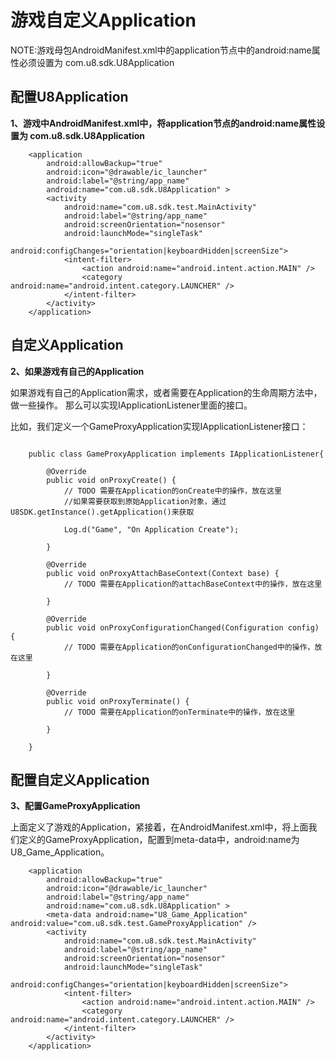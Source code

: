 游戏自定义Application
=========

NOTE:游戏母包AndroidManifest.xml中的application节点中的android:name属性必须设置为 com.u8.sdk.U8Application


配置U8Application
-------

**1、游戏中AndroidManifest.xml中，将application节点的android:name属性设置为 com.u8.sdk.U8Application**

~~~~~~
    <application
        android:allowBackup="true"
        android:icon="@drawable/ic_launcher"
        android:label="@string/app_name"
        android:name="com.u8.sdk.U8Application" >
        <activity
            android:name="com.u8.sdk.test.MainActivity"
            android:label="@string/app_name" 
            android:screenOrientation="nosensor"
            android:launchMode="singleTask"
            android:configChanges="orientation|keyboardHidden|screenSize">
            <intent-filter>
                <action android:name="android.intent.action.MAIN" />
                <category android:name="android.intent.category.LAUNCHER" />
            </intent-filter>
        </activity>        
    </application>
~~~~~~

自定义Application
-------

**2、如果游戏有自己的Application**

如果游戏有自己的Application需求，或者需要在Application的生命周期方法中，做一些操作。 那么可以实现IApplicationListener里面的接口。

比如，我们定义一个GameProxyApplication实现IApplicationListener接口：

~~~~~~

    public class GameProxyApplication implements IApplicationListener{

        @Override
        public void onProxyCreate() {
            // TODO 需要在Application的onCreate中的操作，放在这里
            //如果需要获取到原始Application对象，通过 U8SDK.getInstance().getApplication()来获取
            
            Log.d("Game", "On Application Create");
            
        }

        @Override
        public void onProxyAttachBaseContext(Context base) {
            // TODO 需要在Application的attachBaseContext中的操作，放在这里
            
        }

        @Override
        public void onProxyConfigurationChanged(Configuration config) {
            // TODO 需要在Application的onConfigurationChanged中的操作，放在这里
            
        }

        @Override
        public void onProxyTerminate() {
            // TODO 需要在Application的onTerminate中的操作，放在这里
            
        }

    }

~~~~~~

配置自定义Application
-------

**3、配置GameProxyApplication**

上面定义了游戏的Application，紧接着，在AndroidManifest.xml中，将上面我们定义的GameProxyApplication，配置到meta-data中，android:name为U8_Game_Application。

~~~~~~
    <application
        android:allowBackup="true"
        android:icon="@drawable/ic_launcher"
        android:label="@string/app_name"
        android:name="com.u8.sdk.U8Application" >
        <meta-data android:name="U8_Game_Application" android:value="com.u8.sdk.test.GameProxyApplication" />
        <activity
            android:name="com.u8.sdk.test.MainActivity"
            android:label="@string/app_name" 
            android:screenOrientation="nosensor"
            android:launchMode="singleTask"
            android:configChanges="orientation|keyboardHidden|screenSize">
            <intent-filter>
                <action android:name="android.intent.action.MAIN" />
                <category android:name="android.intent.category.LAUNCHER" />
            </intent-filter>
        </activity>  
    </application>
~~~~~~
